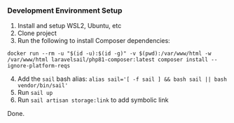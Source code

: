 ### Development Environment Setup

1. Install and setup WSL2, Ubuntu, etc
2. Clone project
3. Run the following to install Composer dependencies: 
```
docker run --rm -u "$(id -u):$(id -g)" -v $(pwd):/var/www/html -w /var/www/html laravelsail/php81-composer:latest composer install --ignore-platform-reqs
```
4. Add the `sail` bash alias: `alias sail='[ -f sail ] && bash sail || bash vendor/bin/sail'`
5. Run `sail up`
6. Run `sail artisan storage:link` to add symbolic link

Done.